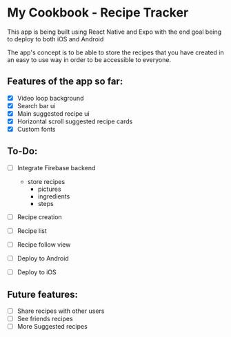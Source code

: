 # My Cookbook - Recipe Tracker

This app is being built using React Native and Expo with the end goal being to deploy to both iOS and Android

The app's concept is to be able to store the recipes that you have created in an easy to use way in order to be accessible to everyone.

## Features of the app so far:

- [x] Video loop background
- [x] Search bar ui
- [x] Main suggested recipe ui
- [x] Horizontal scroll suggested recipe cards
- [x] Custom fonts

## To-Do:

- [ ] Integrate Firebase backend 
  - store recipes
    - pictures
    - ingredients
    - steps
- [ ] Recipe creation
- [ ] Recipe list
- [ ] Recipe follow view

- [ ] Deploy to Android
- [ ] Deploy to iOS

## Future features:

- [ ] Share recipes with other users
- [ ] See friends recipes
- [ ] More Suggested recipes
